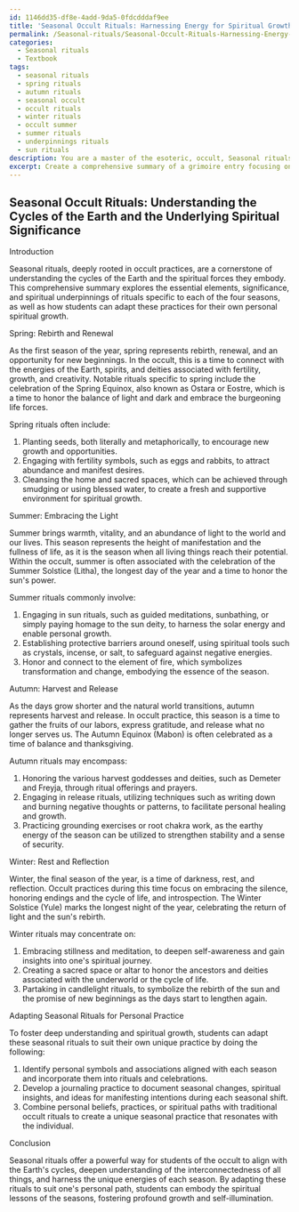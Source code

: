 ```yaml
---
id: 1146dd35-df8e-4add-9da5-0fdcdddaf9ee
title: 'Seasonal Occult Rituals: Harnessing Energy for Spiritual Growth'
permalink: /Seasonal-rituals/Seasonal-Occult-Rituals-Harnessing-Energy-for-Spiritual-Growth/
categories:
  - Seasonal rituals
  - Textbook
tags:
  - seasonal rituals
  - spring rituals
  - autumn rituals
  - seasonal occult
  - occult rituals
  - winter rituals
  - occult summer
  - summer rituals
  - underpinnings rituals
  - sun rituals
description: You are a master of the esoteric, occult, Seasonal rituals and education, you have written many textbooks on the subject in ways that provide students with rich and deep understanding of the subject. You are being asked to write textbook-like sections on a topic and you do it with full context, explainability, and reliability in accuracy to the true facts of the topic at hand, in a textbook style that a student would easily be able to learn from, in a rich, engaging, and contextual way. Always include relevant context (such as formulas and history), related concepts, and in a way that someone can gain deep insights from.
excerpt: Create a comprehensive summary of a grimoire entry focusing on Seasonal rituals within the occult. The text should cover the essential elements, significance, and spiritual underpinnings of each season, as well as any specific rituals, practices, or tools associated with each. Additionally, provide insights on how students can adapt these rituals for their own personal practice to foster deep understanding and spiritual growth.
---
```


## Seasonal Occult Rituals: Understanding the Cycles of the Earth and the Underlying Spiritual Significance

Introduction

Seasonal rituals, deeply rooted in occult practices, are a cornerstone of understanding the cycles of the Earth and the spiritual forces they embody. This comprehensive summary explores the essential elements, significance, and spiritual underpinnings of rituals specific to each of the four seasons, as well as how students can adapt these practices for their own personal spiritual growth.

Spring: Rebirth and Renewal 

As the first season of the year, spring represents rebirth, renewal, and an opportunity for new beginnings. In the occult, this is a time to connect with the energies of the Earth, spirits, and deities associated with fertility, growth, and creativity. Notable rituals specific to spring include the celebration of the Spring Equinox, also known as Ostara or Eostre, which is a time to honor the balance of light and dark and embrace the burgeoning life forces.

Spring rituals often include:

1. Planting seeds, both literally and metaphorically, to encourage new growth and opportunities.
2. Engaging with fertility symbols, such as eggs and rabbits, to attract abundance and manifest desires.
3. Cleansing the home and sacred spaces, which can be achieved through smudging or using blessed water, to create a fresh and supportive environment for spiritual growth.

Summer: Embracing the Light

Summer brings warmth, vitality, and an abundance of light to the world and our lives. This season represents the height of manifestation and the fullness of life, as it is the season when all living things reach their potential. Within the occult, summer is often associated with the celebration of the Summer Solstice (Litha), the longest day of the year and a time to honor the sun's power.

Summer rituals commonly involve:

1. Engaging in sun rituals, such as guided meditations, sunbathing, or simply paying homage to the sun deity, to harness the solar energy and enable personal growth.
2. Establishing protective barriers around oneself, using spiritual tools such as crystals, incense, or salt, to safeguard against negative energies.
3. Honor and connect to the element of fire, which symbolizes transformation and change, embodying the essence of the season.

Autumn: Harvest and Release

As the days grow shorter and the natural world transitions, autumn represents harvest and release. In occult practice, this season is a time to gather the fruits of our labors, express gratitude, and release what no longer serves us. The Autumn Equinox (Mabon) is often celebrated as a time of balance and thanksgiving.

Autumn rituals may encompass:

1. Honoring the various harvest goddesses and deities, such as Demeter and Freyja, through ritual offerings and prayers.
2. Engaging in release rituals, utilizing techniques such as writing down and burning negative thoughts or patterns, to facilitate personal healing and growth.
3. Practicing grounding exercises or root chakra work, as the earthy energy of the season can be utilized to strengthen stability and a sense of security.

Winter: Rest and Reflection

Winter, the final season of the year, is a time of darkness, rest, and reflection. Occult practices during this time focus on embracing the silence, honoring endings and the cycle of life, and introspection. The Winter Solstice (Yule) marks the longest night of the year, celebrating the return of light and the sun's rebirth.

Winter rituals may concentrate on:

1. Embracing stillness and meditation, to deepen self-awareness and gain insights into one's spiritual journey.
2. Creating a sacred space or altar to honor the ancestors and deities associated with the underworld or the cycle of life.
3. Partaking in candlelight rituals, to symbolize the rebirth of the sun and the promise of new beginnings as the days start to lengthen again.

Adapting Seasonal Rituals for Personal Practice

To foster deep understanding and spiritual growth, students can adapt these seasonal rituals to suit their own unique practice by doing the following:

1. Identify personal symbols and associations aligned with each season and incorporate them into rituals and celebrations.
2. Develop a journaling practice to document seasonal changes, spiritual insights, and ideas for manifesting intentions during each seasonal shift.
3. Combine personal beliefs, practices, or spiritual paths with traditional occult rituals to create a unique seasonal practice that resonates with the individual.

Conclusion

Seasonal rituals offer a powerful way for students of the occult to align with the Earth's cycles, deepen understanding of the interconnectedness of all things, and harness the unique energies of each season. By adapting these rituals to suit one's personal path, students can embody the spiritual lessons of the seasons, fostering profound growth and self-illumination.
